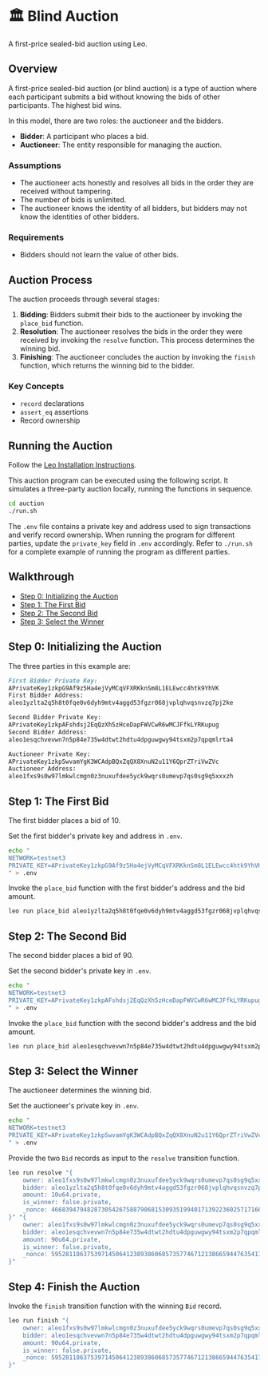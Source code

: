# 🏛️ Blind Auction

A first-price sealed-bid auction using Leo.

## Overview

A first-price sealed-bid auction (or blind auction) is a type of auction where each participant submits a bid without knowing the bids of other participants. The highest bid wins.

In this model, there are two roles: the auctioneer and the bidders.
- **Bidder**: A participant who places a bid.
- **Auctioneer**: The entity responsible for managing the auction.

### Assumptions
- The auctioneer acts honestly and resolves all bids in the order they are received without tampering.
- The number of bids is unlimited.
- The auctioneer knows the identity of all bidders, but bidders may not know the identities of other bidders.

### Requirements
- Bidders should not learn the value of other bids.

## Auction Process

The auction proceeds through several stages:
1. **Bidding**: Bidders submit their bids to the auctioneer by invoking the `place_bid` function.
2. **Resolution**: The auctioneer resolves the bids in the order they were received by invoking the `resolve` function. This process determines the winning bid.
3. **Finishing**: The auctioneer concludes the auction by invoking the `finish` function, which returns the winning bid to the bidder.

### Key Concepts
- `record` declarations
- `assert_eq` assertions
- Record ownership

## Running the Auction

Follow the [Leo Installation Instructions](https://developer.aleo.org/leo/installation).

This auction program can be executed using the following script. It simulates a three-party auction locally, running the functions in sequence.

```bash
cd auction
./run.sh
```

The `.env` file contains a private key and address used to sign transactions and verify record ownership. When running the program for different parties, update the `private_key` field in `.env` accordingly. Refer to `./run.sh` for a complete example of running the program as different parties.

## Walkthrough

- [Step 0: Initializing the Auction](#step0)
- [Step 1: The First Bid](#step1)
- [Step 2: The Second Bid](#step2)
- [Step 3: Select the Winner](#step3)

## <a id="step0"></a> Step 0: Initializing the Auction

The three parties in this example are:

```markdown
First Bidder Private Key:  
APrivateKey1zkpG9Af9z5Ha4ejVyMCqVFXRKknSm8L1ELEwcc4htk9YhVK
First Bidder Address: 
aleo1yzlta2q5h8t0fqe0v6dyh9mtv4aggd53fgzr068jvplqhvqsnvzq7pj2ke

Second Bidder Private Key:
APrivateKey1zkpAFshdsj2EqQzXh5zHceDapFWVCwR6wMCJFfkLYRKupug
Second Bidder Address:
aleo1esqchvevwn7n5p84e735w4dtwt2hdtu4dpguwgwy94tsxm2p7qpqmlrta4

Auctioneer Private Key:
APrivateKey1zkp5wvamYgK3WCAdpBQxZqQX8XnuN2u11Y6QprZTriVwZVc
Auctioneer Address:
aleo1fxs9s0w97lmkwlcmgn0z3nuxufdee5yck9wqrs0umevp7qs0sg9q5xxxzh
```

## <a id="step1"></a> Step 1: The First Bid

The first bidder places a bid of 10.

Set the first bidder's private key and address in `.env`.

```bash
echo "
NETWORK=testnet3
PRIVATE_KEY=APrivateKey1zkpG9Af9z5Ha4ejVyMCqVFXRKknSm8L1ELEwcc4htk9YhVK
" > .env
```

Invoke the `place_bid` function with the first bidder's address and the bid amount.

```bash
leo run place_bid aleo1yzlta2q5h8t0fqe0v6dyh9mtv4aggd53fgzr068jvplqhvqsnvzq7pj2ke 10u64
```

## <a id="step2"></a> Step 2: The Second Bid

The second bidder places a bid of 90.

Set the second bidder's private key in `.env`.

```bash
echo "
NETWORK=testnet3
PRIVATE_KEY=APrivateKey1zkpAFshdsj2EqQzXh5zHceDapFWVCwR6wMCJFfkLYRKupug
" > .env
```

Invoke the `place_bid` function with the second bidder's address and the bid amount.

```bash
leo run place_bid aleo1esqchvevwn7n5p84e735w4dtwt2hdtu4dpguwgwy94tsxm2p7qpqmlrta4 90u64
```

## <a id="step3"></a> Step 3: Select the Winner

The auctioneer determines the winning bid.

Set the auctioneer's private key in `.env`.

```bash
echo "
NETWORK=testnet3
PRIVATE_KEY=APrivateKey1zkp5wvamYgK3WCAdpBQxZqQX8XnuN2u11Y6QprZTriVwZVc
" > .env
```

Provide the two `Bid` records as input to the `resolve` transition function.

```bash 
leo run resolve "{
    owner: aleo1fxs9s0w97lmkwlcmgn0z3nuxufdee5yck9wqrs0umevp7qs0sg9q5xxxzh.private,
    bidder: aleo1yzlta2q5h8t0fqe0v6dyh9mtv4aggd53fgzr068jvplqhvqsnvzq7pj2ke.private,
    amount: 10u64.private,
    is_winner: false.private,
    _nonce: 4668394794828730542675887906815309351994017139223602571716627453741502624516group.public
}" "{
    owner: aleo1fxs9s0w97lmkwlcmgn0z3nuxufdee5yck9wqrs0umevp7qs0sg9q5xxxzh.private,
    bidder: aleo1esqchvevwn7n5p84e735w4dtwt2hdtu4dpguwgwy94tsxm2p7qpqmlrta4.private,
    amount: 90u64.private,
    is_winner: false.private,
    _nonce: 5952811863753971450641238938606857357746712138665944763541786901326522216736group.public
}"
```

## <a id="step4"></a> Step 4: Finish the Auction

Invoke the `finish` transition function with the winning `Bid` record.

```bash 
leo run finish "{
    owner: aleo1fxs9s0w97lmkwlcmgn0z3nuxufdee5yck9wqrs0umevp7qs0sg9q5xxxzh.private,
    bidder: aleo1esqchvevwn7n5p84e735w4dtwt2hdtu4dpguwgwy94tsxm2p7qpqmlrta4.private,
    amount: 90u64.private,
    is_winner: false.private,
    _nonce: 5952811863753971450641238938606857357746712138665944763541786901326522216736group.public
}"
```
